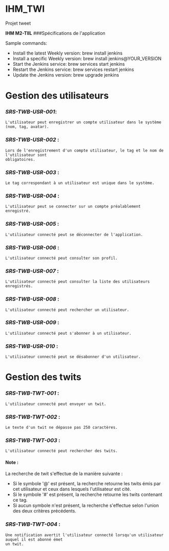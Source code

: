 # IHM_TWI

Projet tweet

**IHM M2-TIIL**
###Spécifications de l'application

Sample commands:

- Install the latest Weekly version: brew install jenkins
- Install a specific Weekly version: brew install jenkins@YOUR_VERSION
- Start the Jenkins service: brew services start jenkins
- Restart the Jenkins service: brew services restart jenkins
- Update the Jenkins version: brew upgrade jenkins

# Gestion des utilisateurs

### ***SRS-TWB-USR-001***:

```
L'utilisateur peut enregistrer un compte utilisateur dans le système (nom, tag, avatar).
``` 

### ***SRS-TWB-USR-002*** :

```
Lors de l'enregistrement d'un compte utilisateur, le tag et le nom de l'utilisateur sont
obligatoires.
```

### ***SRS-TWB-USR-003*** :

```
Le tag correspondant à un utilisateur est unique dans le système.
```

### ***SRS-TWB-USR-004*** :

```
L'utilisateur peut se connecter sur un compte préalablement enregistré.
```

### ***SRS-TWB-USR-005*** :

```
L'utilisateur connecté peut se déconnecter de l'application.
```

### ***SRS-TWB-USR-006*** :

```
L'utilisateur connecté peut consulter son profil.
```

### ***SRS-TWB-USR-007*** :

```
L'utilisateur connecté peut consulter la liste des utilisateurs enregistrés.
```

### ***SRS-TWB-USR-008*** :

```
L'utilisateur connecté peut rechercher un utilisateur.
```

### ***SRS-TWB-USR-009*** :

```
L'utilisateur connecté peut s'abonner à un utilisateur.
```

### ***SRS-TWB-USR-010*** :

```
L'utilisateur connecté peut se désabonner d'un utilisateur.
```

# Gestion des twits

### ***SRS-TWB-TWT-001*** :

```
L'utilisateur connecté peut envoyer un twit.
```

### ***SRS-TWB-TWT-002*** :

```
Le texte d'un twit ne dépasse pas 250 caractères.
```

### ***SRS-TWB-TWT-003*** :

```
L'utilisateur connecté peut rechercher des twits.
```

#### Note :

La recherche de twit s'effectue de la manière suivante :

- Si le symbole '@' est présent, la recherche retourne les twits émis par cet utilisateur et ceux
  dans lesquels l'utilisateur est cité.
- Si le symbole '#' est présent, la recherche retourne les twits contenant ce tag.
- Si aucun symbole n'est présent, la recherche s'effectue selon l'union des deux critères
  précédents.

### ***SRS-TWB-TWT-004*** :

```
Une notification avertit l'utilisateur connecté lorsqu'un utilisateur auquel il est abonné émet
un twit.
```
